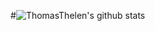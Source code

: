#![ThomasThelen's github stats](https://github-readme-stats.vercel.app/api?username=ThomasThelen&show_icons=true&theme=solarized-light&count_private=true)
